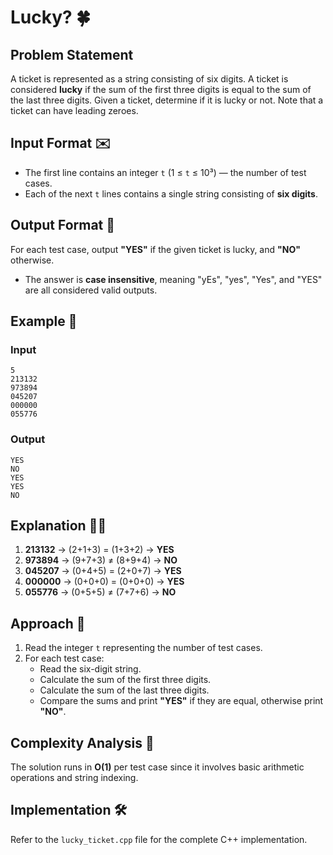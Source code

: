 # Lucky? 🍀

## Problem Statement
A ticket is represented as a string consisting of six digits. A ticket is considered **lucky** if the sum of the first three digits is equal to the sum of the last three digits. Given a ticket, determine if it is lucky or not. Note that a ticket can have leading zeroes.

## Input Format ✉️
- The first line contains an integer `t` (1 ≤ `t` ≤ 10³) — the number of test cases.
- Each of the next `t` lines contains a single string consisting of **six digits**.

## Output Format 📃
For each test case, output **"YES"** if the given ticket is lucky, and **"NO"** otherwise.
- The answer is **case insensitive**, meaning "yEs", "yes", "Yes", and "YES" are all considered valid outputs.

## Example 📝
### Input
```
5
213132
973894
045207
000000
055776
```
### Output
```
YES
NO
YES
YES
NO
```

## Explanation 👨‍💻
1. **213132** → (2+1+3) = (1+3+2) → **YES**
2. **973894** → (9+7+3) ≠ (8+9+4) → **NO**
3. **045207** → (0+4+5) = (2+0+7) → **YES**
4. **000000** → (0+0+0) = (0+0+0) → **YES**
5. **055776** → (0+5+5) ≠ (7+7+6) → **NO**

## Approach 🔄
1. Read the integer `t` representing the number of test cases.
2. For each test case:
   - Read the six-digit string.
   - Calculate the sum of the first three digits.
   - Calculate the sum of the last three digits.
   - Compare the sums and print **"YES"** if they are equal, otherwise print **"NO"**.

## Complexity Analysis 💪
The solution runs in **O(1)** per test case since it involves basic arithmetic operations and string indexing.

## Implementation 🛠️
Refer to the `lucky_ticket.cpp` file for the complete C++ implementation.